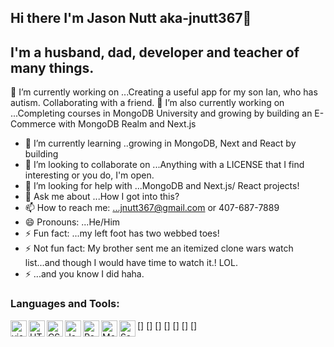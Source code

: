 ## Hi there I'm Jason Nutt aka-jnutt367👋

## I'm a husband, dad, developer and teacher of many things.
🔭 I’m currently working on ...Creating a useful app for my son Ian, who has autism. Collaborating with a friend. 
🔭 I’m also currently working on ...Completing courses in MongoDB University and growing by building an E-Commerce with MongoDB Realm and Next.js 


- 🌱 I’m currently learning ..growing in MongoDB, Next and React by building 
- 👯 I’m looking to collaborate on ...Anything with a LICENSE that I find interesting or you do, I'm open.
- 🤔 I’m looking for help with ...MongoDB and Next.js/ React projects!
- 💬 Ask me about ...How I got into this?
- 📫 How to reach me: ...jnutt367@gmail.com or 407-687-7889
- 😄 Pronouns: ...He/Him
- ⚡ Fun fact: ...my left foot has two webbed toes!
- ⚡ Not fun fact: My brother sent me an itemized clone wars watch list...and though I would have time to watch it.! LOL.
- ⚡ ...and you know I did haha.
### Languages and Tools:
[<img align="left" alt="visual studio code" width="26px" src="https://img.icons8.com/color/48/visual-studio-code-2019.png"/>]
[<img align="left" alt="HTML5" width="26px" src="https://cdn-icons-png.flaticon.com/512/1216/1216733.png"/>]
[<img align="left" alt="CSS" width="26px" src="https://upload.wikimedia.org/wikipedia/commons/d/d5/CSS3_logo_and_wordmark.svg"/>]
[<img align="left" alt="Javascript" width="26px" src="https://img.icons8.com/color/48/javascript--v2.png"/>]
[<img align="left" alt="React" width="26px" src="https://img.icons8.com/ios-glyphs/30/react.png"/>]
[<img align="left" alt="MongoDB" width="26px" src="https://img.icons8.com/color/48/mongodb.png"/>]
[<img align="left" alt="Sass" width="26px" src="https://img.icons8.com/color/48/sass.png"/>]

